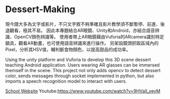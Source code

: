 # Dessert-Making
現今譜大多為文字或影片，不只文字敘不夠準確且影片教學須不斷暫停、前進、後退觀看，極其不易。
因此本專題結合AR眼鏡、Unity和Android，亦結合語音辨識、OpenCV顏色辨識等。
使用者帶上AR眼鏡藉由Vuforia的ARcamera識別特定鍋具，觀看AR動畫，也可使用語音辨識來進行操作。
另架設鏡頭抓取區域內的Pixel，分析其HSV值，輔判斷食物顏色，以提高甜品的成功率。

Using the unity platform and Vuforia to develop this 3D scene dessert teaching Android application. 
Users wearing AR glasses can be immersed themself in the scene. 
This project not only adds opencv to detect dessert color, sends messages through socket implemented in python, 
but also imports a speech recognition model to interact with users.

[School Website](http://140.134.26.71:32772/f2-3d%e7%94%9c%e5%93%81%e8%a3%bd%e4%bd%9c%e6%95%99%e5%ad%b8/)
Youtube:https://www.youtube.com/watch?v=9HVaIl_yeyM
